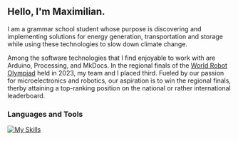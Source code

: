 ## Hello, I'm Maximilian.

<div align="right">
<!-- <img align="right" width="500" src = "" alt = "profile banner"> -->
</div>

<div align="left">
I am a grammar school student whose purpose is discovering and implementing solutions for energy generation, transportation and storage while using these technologies to slow down climate change. 

Among the software technologies that I find enjoyable to work with are Arduino, Processing, and MkDocs. In the regional finals of the <a href="https://www.worldrobotolympiad.de/">World Robot Olympiad</a> held in 2023, my team and I placed third. Fueled by our passion for microelectronics and robotics, our aspiration is to win the regional finals,  therby attaining a top-ranking position on the national or rather international leaderboard.
</div>
  
### Languages and Tools
[![My Skills](https://skillicons.dev/icons?i=html,css,cpp,arduino,processing,linux,py,raspberrypi,vscode,discord,github&theme=light)](https://skillicons.dev)
